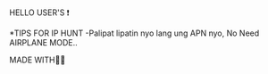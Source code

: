 HELLO USER'S ❗

*TIPS FOR IP HUNT -Palipat lipatin nyo lang ung APN nyo, No Need AIRPLANE MODE..

MADE WITH💚💚
